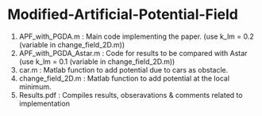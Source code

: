 # Modified-Artificial-Potential-Field

1. APF_with_PGDA.m : Main code implementing the paper. (use k_lm = 0.2 (variable in change_field_2D.m))
2. APF_with_PGDA_Astar.m : Code for results to be compared with Astar (use k_lm = 0.1 (variable in change_field_2D.m))
3. car.m : Matlab function to add potential due to cars as obstacle.
4. change_field_2D.m : Matlab function to add potential at the local minimum.
5. Results.pdf : Compiles results, obseravations & comments related to implementation
